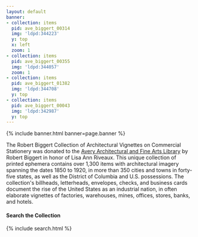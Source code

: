 ```yaml
---
layout: default
banner:
- collection: items
  pid: ave_biggert_00314
  img: 'ldpd:344223'
  y: top
  x: left
  zoom: 1
- collection: items
  pid: ave_biggert_00355
  img: 'ldpd:344057'
  zoom: 1
- collection: items
  pid: ave_biggert_01382
  img: 'ldpd:344708'
  y: top
- collection: items
  pid: ave_biggert_00043
  img: 'ldpd:342987'
  y: top
---
```


{% include banner.html banner=page.banner %}

The Robert Biggert Collection of Architectural Vignettes on Commercial Stationery was donated to the [Avery Architectural and Fine Arts Library](http://library.columbia.edu/locations/avery.html) by Robert Biggert in honor of Lisa Ann Riveaux. This unique collection of printed ephemera contains over 1,300 items with architectural imagery spanning the dates 1850 to 1920, in more than 350 cities and towns in forty-five states, as well as the District of Columbia and U.S. possessions. The collection's billheads, letterheads, envelopes, checks, and business cards document the rise of the United States as an industrial nation, in often elaborate vignettes of factories, warehouses, mines, offices, stores, banks, and hotels.

#### Search the Collection

{% include search.html %}
